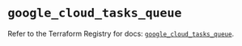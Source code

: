 # `google_cloud_tasks_queue`

Refer to the Terraform Registry for docs: [`google_cloud_tasks_queue`](https://registry.terraform.io/providers/hashicorp/google/6.5.0/docs/resources/cloud_tasks_queue).
